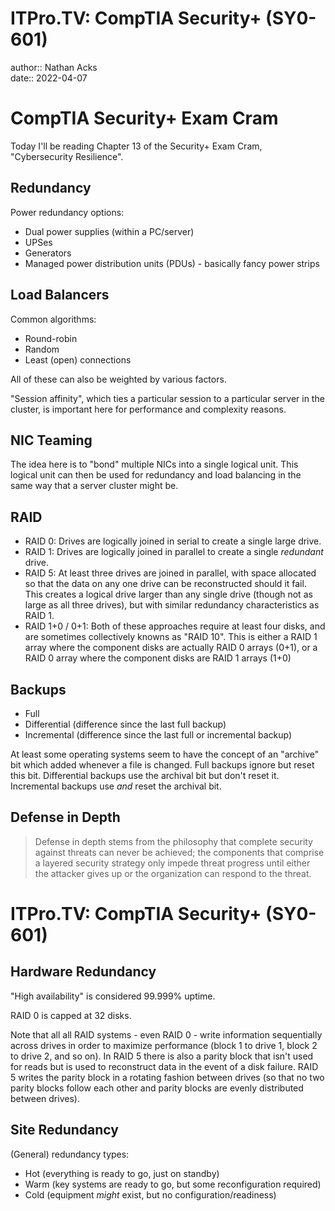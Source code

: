 # ITPro.TV: CompTIA Security+ (SY0-601)

author:: Nathan Acks  
date:: 2022-04-07

# CompTIA Security+ Exam Cram

Today I'll be reading Chapter 13 of the Security+ Exam Cram, "Cybersecurity Resilience".

## Redundancy

Power redundancy options:

* Dual power supplies (within a PC/server)
* UPSes
* Generators
* Managed power distribution units (PDUs) - basically fancy power strips

## Load Balancers

Common algorithms:

* Round-robin
* Random
* Least (open) connections

All of these can also be weighted by various factors.

"Session affinity", which ties a particular session to a particular server in the cluster, is important here for performance and complexity reasons.

## NIC Teaming

The idea here is to "bond" multiple NICs into a single logical unit. This logical unit can then be used for redundancy and load balancing in the same way that a server cluster might be.

## RAID

* RAID 0: Drives are logically joined in serial to create a single large drive.
* RAID 1: Drives are logically joined in parallel to create a single *redundant* drive.
* RAID 5: At least three drives are joined in parallel, with space allocated so that the data on any one drive can be reconstructed should it fail. This creates a logical drive larger than any single drive (though not as large as all three drives), but with similar redundancy characteristics as RAID 1.
* RAID 1+0 / 0+1: Both of these approaches require at least four disks, and are sometimes collectively knowns as "RAID 10". This is either a RAID 1 array where the component disks are actually RAID 0 arrays (0+1), or a RAID 0 array where the component disks are RAID 1 arrays (1+0)

## Backups

* Full
* Differential (difference since the last full backup)
* Incremental (difference since the last full or incremental backup)

At least some operating systems seem to have the concept of an "archive" bit which added whenever a file is changed. Full backups ignore but reset this bit. Differential backups use the archival bit but don't reset it. Incremental backups use *and* reset the archival bit.

## Defense in Depth

> Defense in depth stems from the philosophy that complete security against threats can never be achieved; the components that comprise a layered security strategy only impede threat progress until either the attacker gives up or the organization can respond to the threat.

# ITPro.TV: CompTIA Security+ (SY0-601)

## Hardware Redundancy

"High availability" is considered 99.999% uptime.

RAID 0 is capped at 32 disks.

Note that all all RAID systems - even RAID 0 - write information sequentially across drives in order to maximize performance (block 1 to drive 1, block 2 to drive 2, and so on). In RAID 5 there is also a parity block that isn't used for reads but is used to reconstruct data in the event of a disk failure. RAID 5 writes the parity block in a rotating fashion between drives (so that no two parity blocks follow each other and parity blocks are evenly distributed between drives).

## Site Redundancy

(General) redundancy types:

* Hot (everything is ready to go, just on standby)
* Warm (key systems are ready to go, but some reconfiguration required)
* Cold (equipment *might* exist, but no configuration/readiness)
